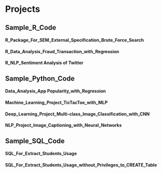 # Projects

## Sample_R_Code
#### R_Package_For_SEM_External_Specification_Brute_Force_Search
#### R_Data_Analysis_Fraud_Transaction_with_Regression
#### R_NLP_Sentiment Analysis of Twitter

## Sample_Python_Code
#### Data_Analysis_App Popularity_with_Regression
#### Machine_Learning_Project_TicTacToe_with_MLP
#### Deep_Learning_Project_Multi-class_Image_Classification_with_CNN
#### NLP_Project_Image_Captioning_with_Neural_Networks

## Sample_SQL_Code
#### SQL_For_Extract_Students_Usage
#### SQL_For_Extract_Students_Usage_without_Privileges_to_CREATE_Table
